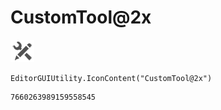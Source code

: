 # CustomTool@2x
![](/img/CustomTool@2x.png)

``` CSharp
EditorGUIUtility.IconContent("CustomTool@2x")
```
```
7660263989159558545
```
